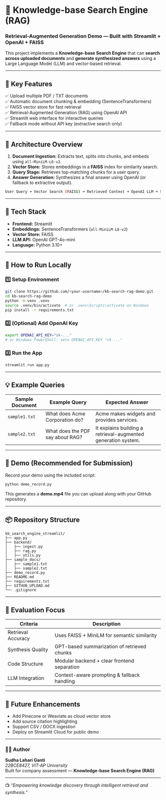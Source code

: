 # 🧠 Knowledge-base Search Engine (RAG)
### Retrieval-Augmented Generation Demo — Built with Streamlit + OpenAI + FAISS

This project implements a **Knowledge-base Search Engine** that can **search across uploaded documents** and **generate synthesized answers** using a Large Language Model (LLM) and vector-based retrieval.

---

## 🚀 Key Features
✅ Upload multiple PDF / TXT documents  
✅ Automatic document chunking & embedding (SentenceTransformers)  
✅ FAISS vector store for fast retrieval  
✅ Retrieval-Augmented Generation (RAG) using OpenAI API  
✅ Streamlit web interface for interactive queries  
✅ Fallback mode without API key (extractive search only)

---

## 🧩 Architecture Overview
1. **Document Ingestion:** Extracts text, splits into chunks, and embeds using `all-MiniLM-L6-v2`.
2. **Vector Store:** Stores embeddings in a **FAISS** index for similarity search.
3. **Query Stage:** Retrieves top-matching chunks for a user query.
4. **Answer Generation:** Synthesizes a final answer using OpenAI (or fallback to extractive output).

```bash
User Query ➜ Vector Search (FAISS) ➜ Retrieved Context ➜ OpenAI LLM ➜ Synthesized Answer
```

---

## 🧰 Tech Stack
- **Frontend:** Streamlit  
- **Embeddings:** SentenceTransformers (`all-MiniLM-L6-v2`)  
- **Vector Store:** FAISS  
- **LLM API:** OpenAI GPT-4o-mini  
- **Language:** Python 3.10+  

---

## 🧠 How to Run Locally

### 1️⃣ Setup Environment
```bash
git clone https://github.com/<your-username>/kb-search-rag-demo.git
cd kb-search-rag-demo
python -m venv .venv
source .venv/bin/activate  # or .venv\Scripts\activate on Windows
pip install -r requirements.txt
```

### 2️⃣ (Optional) Add OpenAI Key
```bash
export OPENAI_API_KEY="sk-..."
# or Windows PowerShell: setx OPENAI_API_KEY "sk-..."
```

### 3️⃣ Run the App
```bash
streamlit run app.py
```

---

## 💡 Example Queries
| Sample Document | Example Query | Expected Answer |
|-----------------|----------------|----------------|
| `sample1.txt` | What does Acme Corporation do? | Acme makes widgets and provides services. |
| `sample2.txt` | What does the PDF say about RAG? | It explains building a retrieval-augmented generation system. |

---

## 📸 Demo (Recommended for Submission)
Record your demo using the included script:
```bash
python demo_record.py
```
This generates a **demo.mp4** file you can upload along with your GitHub repository.

---

## 📦 Repository Structure
```
kb_search_engine_streamlit/
├── app.py
├── backend/
│   ├── ingest.py
│   ├── rag.py
│   ├── utils.py
├── sample_docs/
│   ├── sample1.txt
│   ├── sample2.txt
├── demo_record.py
├── README.md
├── requirements.txt
├── GITHUB_UPLOAD.md
└── .gitignore
```

---

## 🧾 Evaluation Focus
| Criteria | Description |
|-----------|-------------|
| Retrieval Accuracy | Uses FAISS + MiniLM for semantic similarity |
| Synthesis Quality | GPT-based summarization of retrieved chunks |
| Code Structure | Modular backend + clear frontend separation |
| LLM Integration | Context-aware prompting & fallback handling |

---

## 🧠 Future Enhancements
- Add Pinecone or Weaviate as cloud vector store  
- Add source citation highlighting  
- Support CSV / DOCX ingestion  
- Deploy on Streamlit Cloud for public demo  

---

### 👩‍💻 Author
**Sudha Lahari Ganti**  
_22BCE8427, VIT-AP University_  
Built for company assessment — **Knowledge-base Search Engine (RAG)**

---

📺 _“Empowering knowledge discovery through intelligent retrieval and synthesis.”_
